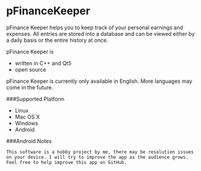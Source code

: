 # pFinanceKeeper

pFinance Keeper helps you to keep track of your personal earnings and expenses.
All entries are stored into a database and can be viewed either by a daily basis or the entire history at once.

pFinance Keeper is
  - written in C++ and Qt5
  - open source

pFinance Keeper is currently only available in English.
More languages may come in the future.

###Supported Platform

 - Linux
 - Mac OS X
 - Windows
 - Android

###Android Notes

```This software is a hobby project by me, there may be resolution issues on your device. I will try to improve the app as the audience grows. Feel free to help improve this app on GitHub.```
